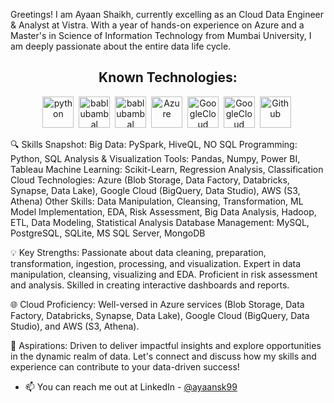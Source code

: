 Greetings! I am Ayaan Shaikh, currently excelling as an Cloud Data Engineer & Analyst at Vistra. With a year of hands-on experience on Azure and a Master's in Science of Information Technology from Mumbai University, I am deeply passionate about the entire data life cycle.

</p>


<h2 align='center'> Known Technologies:</h2>
<p align='center'>
<img src="https://raw.githubusercontent.com/bablubambal/All_logo_and_pictures/1ac69ce5fbc389725f16f989fa53c62d6e1b4883/programming%20languages/python.svg" alt="python" height="50" width="50" />&nbsp; 
<img src="https://github.com/bablubambal/All_logo_and_pictures/blob/main/databases/postgresql.svg" alt="bablubambal" height="50" width="50" />&nbsp;
<img src="https://github.com/bablubambal/All_logo_and_pictures/blob/main/databases/mongodb.svg" alt="bablubambal" height="50" width="50" />&nbsp;
<img src="https://github.com/bablubambal/All_logo_and_pictures/blob/main/cloud/azure.svg" alt="Azure" height="50" width="50" />&nbsp;
<img src="https://github.com/bablubambal/All_logo_and_pictures/blob/main/cloud/gcloud.svg" alt="GoogleCloud" height="50" width="50" />&nbsp;
<img src="https://github.com/bablubambal/All_logo_and_pictures/blob/main/cloud/gcloud.svg" alt="GoogleCloud" height="50" width="50" />&nbsp;
<img src="https://github.com/bablubambal/All_logo_and_pictures/blob/main/cloud/amazon.svg" alt="Github" height="50" width="50" />&nbsp;

</p>

🔍 Skills Snapshot:
Big Data: PySpark, HiveQL, NO SQL
Programming: Python, SQL
Analysis & Visualization Tools: Pandas, Numpy, Power BI, Tableau
Machine Learning: Scikit-Learn, Regression Analysis, Classification
Cloud Technologies: Azure (Blob Storage, Data Factory, Databricks, Synapse, Data Lake), Google Cloud (BigQuery, Data Studio), AWS (S3, Athena)
Other Skills: Data Manipulation, Cleansing, Transformation, ML Model Implementation, EDA, Risk Assessment, Big Data Analysis, Hadoop, ETL, Data Modeling, Statistical Analysis
Database Management: MySQL, PostgreSQL, SQLite, MS SQL Server, MongoDB

💡 Key Strengths:
Passionate about data cleaning, preparation, transformation, ingestion, processing, and visualization.
Expert in data manipulation, cleansing, visualizing and EDA.
Proficient in risk assessment and analysis.
Skilled in creating interactive dashboards and reports.

🌐 Cloud Proficiency:
Well-versed in Azure services (Blob Storage, Data Factory, Databricks, Synapse, Data Lake), Google Cloud (BigQuery, Data Studio), and AWS (S3, Athena).

🚀 Aspirations:
Driven to deliver impactful insights and explore opportunities in the dynamic realm of data.
Let's connect and discuss how my skills and experience can contribute to your data-driven success!
- 📫 You can reach me out at LinkedIn - [@ayaansk99](https://www.linkedin.com/in/ayaan-shaikh-9930308817/)
